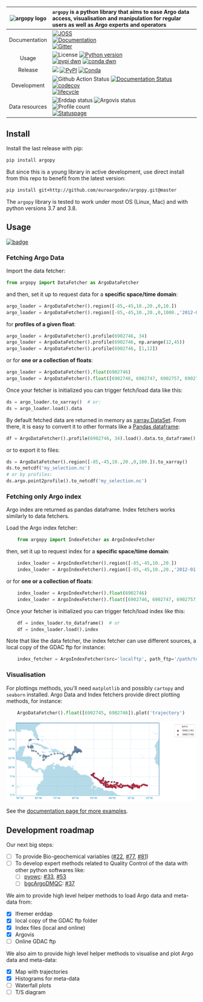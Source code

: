 |<img src="https://raw.githubusercontent.com/euroargodev/argopy/master/docs/_static/argopy_logo_long.png" alt="argopy logo" width="400"/>|``argopy`` is a python library that aims to ease Argo data access, visualisation and manipulation for regular users as well as Argo experts and operators|
|:---------:|:-------|
|Documentation|[![JOSS](https://img.shields.io/badge/DOI-10.21105%2Fjoss.02425-brightgreen)](//dx.doi.org/10.21105/joss.02425) <br>[![Documentation](https://img.shields.io/static/v1?label=&message=Read%20the%20documentation&color=blue&logo=read-the-docs&logoColor=white)](https://argopy.readthedocs.io) <br>[![Gitter](https://badges.gitter.im/Argo-floats/argopy.svg)](https://gitter.im/Argo-floats/argopy?utm_source=badge&utm_medium=badge&utm_campaign=pr-badge)|
|Usage|![License](https://img.shields.io/github/license/euroargodev/argopy) [![Python version](https://img.shields.io/pypi/pyversions/argopy)](//pypi.org/project/argopy/)<br>[![pypi dwn](https://img.shields.io/pypi/dm/argopy?label=Pypi%20downloads)](//pypi.org/project/argopy/) [![conda dwn](https://img.shields.io/conda/dn/conda-forge/argopy?label=Conda%20downloads)](//anaconda.org/conda-forge/argopy)|
|Release|[![](https://img.shields.io/github/release-date/euroargodev/argopy)](//github.com/euroargodev/argopy/releases) [![PyPI](https://img.shields.io/pypi/v/argopy)](//pypi.org/project/argopy/) [![Conda](https://anaconda.org/conda-forge/argopy/badges/version.svg)](//anaconda.org/conda-forge/argopy)|
|Development|![Github Action Status](https://github.com/euroargodev/argopy/workflows/tests/badge.svg?branch=master) [![Documentation Status](https://readthedocs.org/projects/argopy/badge/?version=latest)](https://argopy.readthedocs.io/en/latest/?badge=latest) [![codecov](https://codecov.io/gh/euroargodev/argopy/branch/master/graph/badge.svg)](https://codecov.io/gh/euroargodev/argopy)<br>[![lifecycle](https://img.shields.io/badge/lifecycle-maturing-blue.svg)](https://www.tidyverse.org/lifecycle/#maturing)|
|Data resources|![Erddap status](https://img.shields.io/endpoint?url=https://raw.githubusercontent.com/euroargodev/argopy-status/master/argopy_api_status_erddap.json) ![Argovis status](https://img.shields.io/endpoint?url=https://raw.githubusercontent.com/euroargodev/argopy-status/master/argopy_api_status_argovis.json) <br>![Profile count](https://img.shields.io/endpoint?label=Number%20of%20Argo%20profiles%3A&style=social&url=https%3A%2F%2Fapi.ifremer.fr%2Fargopy%2Fdata%2FARGO-FULL.json) <br>[![Statuspage](https://img.shields.io/static/v1?label=&message=Check%20all%20monitors&color=blue&logo=statuspage&logoColor=white)](https://argopy.statuspage.io)|

## Install


Install the last release with pip:
```bash
pip install argopy
```

But since this is a young library in active development, use direct install from this repo to benefit from the latest version:

```bash
pip install git+http://github.com/euroargodev/argopy.git@master
```

The ``argopy`` library is tested to work under most OS (Linux, Mac) and with python versions 3.7 and 3.8.

## Usage

[![badge](https://img.shields.io/static/v1.svg?logo=Jupyter&label=Pangeo+Binder&message=Click+here+to+try+argopy+online+!&color=blue&style=for-the-badge)](https://mybinder.org/v2/gh/euroargodev/argopy/master?labpath=lab/tree/docs/tryit.ipynb)

### Fetching Argo Data

Import the data fetcher:
```python
from argopy import DataFetcher as ArgoDataFetcher
```
and then, set it up to request data for a **specific space/time domain**:
```python
argo_loader = ArgoDataFetcher().region([-85,-45,10.,20.,0,10.])
argo_loader = ArgoDataFetcher().region([-85,-45,10.,20.,0,1000.,'2012-01','2012-12'])
```
for **profiles of a given float**: 
```python
argo_loader = ArgoDataFetcher().profile(6902746, 34)
argo_loader = ArgoDataFetcher().profile(6902746, np.arange(12,45))
argo_loader = ArgoDataFetcher().profile(6902746, [1,12])
```
or for **one or a collection of floats**:
```python
argo_loader = ArgoDataFetcher().float(6902746)
argo_loader = ArgoDataFetcher().float([6902746, 6902747, 6902757, 6902766])
```

Once your fetcher is initialized you can trigger fetch/load data like this:
```python
ds = argo_loader.to_xarray()  # or:
ds = argo_loader.load().data
```
By default fetched data are returned in memory as [xarray.DataSet](http://xarray.pydata.org/en/stable/data-structures.html#dataset). 
From there, it is easy to convert it to other formats like a [Pandas dataframe](https://pandas.pydata.org/pandas-docs/stable/getting_started/dsintro.html#dataframe):
```python
df = ArgoDataFetcher().profile(6902746, 34).load().data.to_dataframe()
```

or to export it to files:
```python
ds = ArgoDataFetcher().region([-85,-45,10.,20.,0,100.]).to_xarray()
ds.to_netcdf('my_selection.nc')
# or by profiles:
ds.argo.point2profile().to_netcdf('my_selection.nc')
```


### Fetching only Argo index
Argo index are returned as pandas dataframe. Index fetchers works similarly to data fetchers.

Load the Argo index fetcher:
```python
    from argopy import IndexFetcher as ArgoIndexFetcher
```
then, set it up to request index for a **specific space/time domain**:
```python
    index_loader = ArgoIndexFetcher().region([-85,-45,10.,20.])
    index_loader = ArgoIndexFetcher().region([-85,-45,10.,20.,'2012-01','2014-12'])
```
or for **one or a collection of floats**:
```python
    index_loader = ArgoIndexFetcher().float(6902746)
    index_loader = ArgoIndexFetcher().float([6902746, 6902747, 6902757, 6902766])   
```
Once your fetcher is initialized you can trigger fetch/load index like this:
```python
    df = index_loader.to_dataframe()  # or
    df = index_loader.load().index
```

Note that like the data fetcher, the index fetcher can use different sources, a local copy of the GDAC ftp for instance:
```python
    index_fetcher = ArgoIndexFetcher(src='localftp', path_ftp='/path/to/your/argo/ftp/', index_file='ar_index_global_prof.txt')
```

### Visualisation
For plottings methods, you'll need `matplotlib` and possibly `cartopy` and `seaborn` installed.
Argo Data and Index fetchers provide direct plotting methods, for instance:
```python    
    ArgoDataFetcher().float([6902745, 6902746]).plot('trajectory')    
```
![index_traj](https://github.com/euroargodev/argopy/raw/master/docs/_static/trajectory_sample.png)

See the [documentation page for more examples](https://argopy.readthedocs.io/en/latest/visualisation.html).

## Development roadmap

Our next big steps:
- [ ] To provide Bio-geochemical variables ([#22](https://github.com/euroargodev/argopy/issues/22), [#77](https://github.com/euroargodev/argopy/issues/77), [#81](https://github.com/euroargodev/argopy/issues/81))
- [ ] To develop expert methods related to Quality Control of the data with other python softwares like: 
  - [ ] [pyowc](https://github.com/euroargodev/argodmqc_owc): [#33](https://github.com/euroargodev/argodmqc_owc/issues/33), [#53](https://github.com/euroargodev/argodmqc_owc/issues/53)
  - [ ] [bgcArgoDMQC](https://github.com/ArgoCanada/bgcArgoDMQC): [#37](https://github.com/ArgoCanada/bgcArgoDMQC/issues/37)

We aim to provide high level helper methods to load Argo data and meta-data from:
- [x] Ifremer erddap
- [x] local copy of the GDAC ftp folder
- [x] Index files (local and online)
- [x] Argovis
- [ ] Online GDAC ftp

We also aim to provide high level helper methods to visualise and plot Argo data and meta-data:
- [x] Map with trajectories
- [x] Histograms for meta-data
- [ ] Waterfall plots
- [ ] T/S diagram